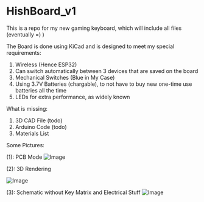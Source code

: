 # HishBoard_v1
This is a repo for my new gaming keyboard, which will include all files (eventually =) )

The Board is done using KiCad and is designed to meet my special requirements:
  1. Wireless (Hence ESP32)
  2. Can switch automatically between 3 devices that are saved on the board
  3. Mechanical Switches (Blue in My Case)
  4. Using 3.7V Batteries (chargable), to not have to buy new one-time use batteries all the time
  5. LEDs for extra performance, as widely known

What is missing:
  1. 3D CAD File (todo)
  2. Arduino Code (todo)
  3. Materials List

Some Pictures:

(1): PCB Mode
![Image](https://github.com/user-attachments/assets/47ce2481-0cf9-4361-afeb-9b69acc63ee5)

(2): 3D Rendering

![Image](https://github.com/user-attachments/assets/24391f3d-0e56-4823-b7a3-e40934910bca)

(3): Schematic without Key Matrix and Electrical Stuff
![Image](https://github.com/user-attachments/assets/04f0cbe2-288f-480d-b600-7f3525ae4fb6)
